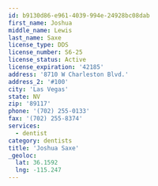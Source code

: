 ```yaml
---
id: b9130d86-e961-4039-994e-24928bc08dab
first_name: Joshua
middle_name: Lewis
last_name: Saxe
license_type: DDS
license_number: S6-25
license_status: Active
license_expiration: '42185'
address: '8710 W Charleston Blvd.'
address_2: '#100'
city: 'Las Vegas'
state: NV
zip: '89117'
phone: '(702) 255-0133'
fax: '(702) 255-8374'
services:
  - dentist
category: dentists
title: 'Joshua Saxe'
_geoloc:
  lat: 36.1592
  lng: -115.247
---
```

